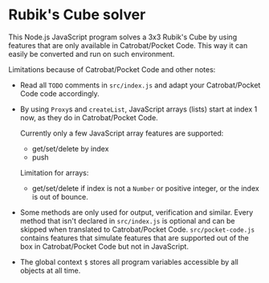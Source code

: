 # Rubik's Cube solver
This Node.js JavaScript program solves a 3x3 Rubik's Cube by using features that are only available in Catrobat/Pocket Code. This way it can easily be converted and run on such environment.

Limitations because of Catrobat/Pocket Code and other notes:

- Read all `TODO` comments in `src/index.js` and adapt your Catrobat/Pocket Code code accordingly.

- By using `Proxy`s and `createList`, JavaScript arrays (lists) start at index 1 now, as they do in Catrobat/Pocket Code.

  Currently only a few JavaScript array features are supported:
  - get/set/delete by index
  - push

  Limitation for arrays:
  - get/set/delete if index is not a `Number` or positive integer, or the index is out of bounce.


- Some methods are only used for output, verification and similar. Every method that isn't declared in `src/index.js` is optional and can be skipped when translated to Catrobat/Pocket Code. `src/pocket-code.js` contains features that simulate features that are supported out of the box in Catrobat/Pocket Code but not in JavaScript.

- The global context `$` stores all program variables accessible by all objects at all time.
